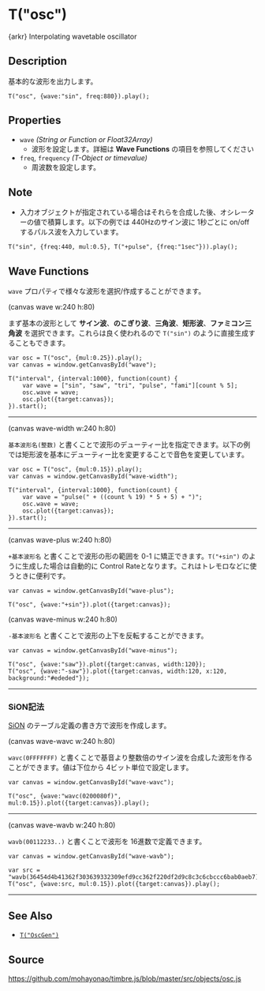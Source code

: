 T("osc")
========
{arkr} Interpolating wavetable oscillator

## Description ##
基本的な波形を出力します。

```timbre
T("osc", {wave:"sin", freq:880}).play();
```

## Properties ##
- `wave` _(String or Function or Float32Array)_
  - 波形を設定します。詳細は **Wave Functions** の項目を参照してください
- `freq`, `frequency` _(T-Object or timevalue)_
  - 周波数を設定します。

## Note ##
- 入力オブジェクトが指定されている場合はそれらを合成した後、オシレーターの値で積算します。以下の例では 440Hzのサイン波に 1秒ごとに on/off するパルス波を入力しています。
  
```timbre
T("sin", {freq:440, mul:0.5}, T("+pulse", {freq:"1sec"})).play();
```

## Wave Functions ##
`wave` プロパティで様々な波形を選択/作成することができます。

(canvas wave w:240 h:80)

まず基本の波形として **サイン波**、**のこぎり波**、**三角波**、**矩形波**、**ファミコン三角波** を選択できます。これらは良く使われるので `T("sin")` のように直接生成することもできます。

```timbre
var osc = T("osc", {mul:0.25}).play();
var canvas = window.getCanvasById("wave");

T("interval", {interval:1000}, function(count) {
    var wave = ["sin", "saw", "tri", "pulse", "fami"][count % 5];
    osc.wave = wave;
    osc.plot({target:canvas});    
}).start();
```

- - -

(canvas wave-width w:240 h:80)

`基本波形名(整数)` と書くことで波形のデューティー比を指定できます。以下の例では矩形波を基本にデューティー比を変更することで音色を変更しています。

```timbre
var osc = T("osc", {mul:0.15}).play();
var canvas = window.getCanvasById("wave-width");

T("interval", {interval:1000}, function(count) {
    var wave = "pulse(" + ((count % 19) * 5 + 5) + ")";
    osc.wave = wave;
    osc.plot({target:canvas});    
}).start();
```

- - -

(canvas wave-plus w:240 h:80)

`+基本波形名` と書くことで波形の形の範囲を 0-1 に矯正できます。`T("+sin")` のように生成した場合は自動的に Control Rateとなります。これはトレモロなどに使うときに便利です。

```timbre
var canvas = window.getCanvasById("wave-plus");

T("osc", {wave:"+sin"}).plot({target:canvas});
```

(canvas wave-minus w:240 h:80)

`-基本波形名` と書くことで波形の上下を反転することができます。

```timbre
var canvas = window.getCanvasById("wave-minus");

T("osc", {wave:"saw"}).plot({target:canvas, width:120});
T("osc", {wave:"-saw"}).plot({target:canvas, width:120, x:120, background:"#ededed"});
```

- - -

### SiON記法 ###
[SiON](http://mmltalks.appspot.com/document/siopm_mml_ref_05.html) のテーブル定義の書き方で波形を作成します。

(canvas wave-wavc w:240 h:80)

`wavc(0FFFFFFF)` と書くことで基音より整数倍のサイン波を合成した波形を作ることができます。値は下位から 4ビット単位で設定します。


```timbre
var canvas = window.getCanvasById("wave-wavc");

T("osc", {wave:"wavc(0200080f)", mul:0.15}).plot({target:canvas}).play();
```

- - -

(canvas wave-wavb w:240 h:80)

`wavb(00112233..)` と書くことで波形を 16進数で定義できます。

```timbre
var canvas = window.getCanvasById("wave-wavb");

var src = "wavb(36454d4b41362f303639332309efd9cc362f220df2d9c8c3c6cbccc6bab0aeb7)";
T("osc", {wave:src, mul:0.15}).plot({target:canvas}).play();
```

- - -

## See Also ##
- [`T("OscGen")`](./OscGen.html)

## Source ##
https://github.com/mohayonao/timbre.js/blob/master/src/objects/osc.js
